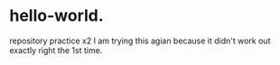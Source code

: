 # hello-world.
repository practice x2
I am trying this agian because it didn't work out exactly right the 1st time.
